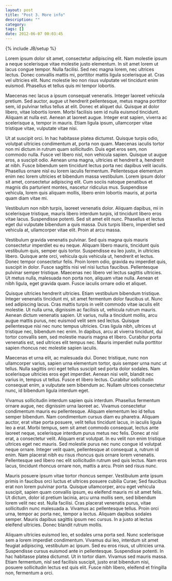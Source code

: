 ```yaml
---
layout: post
title: "Post 3. More info"
description: ""
category: 
tags: []
date: 2012-06-07 00:03:45 
---
```

{% include JB/setup %}

Lorem ipsum dolor sit amet, consectetur adipiscing elit. Nam molestie ipsum a neque scelerisque vitae molestie justo elementum. In sit amet lorem ut lacus congue tempor. Nulla facilisi. Sed nec magna lorem, nec ultrices lectus. Donec convallis mattis mi, porttitor mattis ligula scelerisque at. Cras vel ultricies elit. Nunc molestie leo non risus vulputate vel tincidunt enim euismod. Phasellus et tellus quis mi tempor lobortis.

Maecenas nec lacus a ipsum consequat venenatis. Integer laoreet vehicula pretium. Sed auctor, augue ut hendrerit pellentesque, metus magna porttitor sem, id pulvinar tellus tellus at elit. Donec et aliquet dui. Quisque at dolor libero, vitae lobortis lorem. Morbi facilisis sem id nulla euismod tincidunt. Aliquam at nulla est. Aenean at laoreet augue. Integer erat sapien, viverra ac scelerisque a, tempor in mauris. Etiam ligula ipsum, ullamcorper vitae tristique vitae, vulputate vitae nisi.

Ut at suscipit orci. In hac habitasse platea dictumst. Quisque turpis odio, volutpat ultricies condimentum at, porta non quam. Maecenas iaculis tortor non mi dictum in rutrum quam sollicitudin. Duis eget eros sem, non commodo nulla. Fusce vel libero nisl, non vehicula sapien. Quisque ut augue eros, a suscipit odio. Aenean urna magna, ultricies et hendrerit a, hendrerit at nibh. Fusce bibendum sem tincidunt lectus porta nec dapibus velit iaculis. Phasellus ornare nisl eu lorem iaculis fermentum. Pellentesque elementum enim nec lorem ultricies et bibendum massa vestibulum. Lorem ipsum dolor sit amet, consectetur adipiscing elit. Cum sociis natoque penatibus et magnis dis parturient montes, nascetur ridiculus mus. Suspendisse vehicula, lorem quis aliquam mollis, libero enim lobortis mauris, at porta quam diam vitae mi.

Vestibulum non nibh turpis, laoreet venenatis dolor. Aliquam dapibus, mi in scelerisque tristique, mauris libero interdum turpis, id tincidunt libero eros vitae lacus. Suspendisse potenti. Sed sit amet elit nunc. Phasellus et lectus eget dui vulputate bibendum a quis massa. Duis turpis libero, imperdiet sed vehicula at, ullamcorper vitae elit. Proin at arcu massa.

Vestibulum gravida venenatis pulvinar. Sed quis magna quis mauris consectetur imperdiet eu eu neque. Aliquam libero mauris, tincidunt quis vestibulum quis, semper quis tortor. Suspendisse eu leo justo, in ultricies libero. Quisque ante orci, vehicula quis vehicula ut, hendrerit et lectus. Donec tempor consectetur felis. Proin lorem odio, gravida eu imperdiet quis, suscipit in dolor. Fusce sagittis nisi vel nisi luctus faucibus. Pellentesque pulvinar semper tristique. Maecenas nec libero vel lectus sagittis ultricies. Ut metus nulla, malesuada non porta non, aliquam vitae nulla. Aenean et nibh ligula, eget gravida quam. Fusce iaculis ornare odio et aliquet.

Quisque ultricies hendrerit ultricies. Etiam vestibulum bibendum tristique. Integer venenatis tincidunt mi, sit amet fermentum dolor faucibus ut. Nunc sed adipiscing lacus. Cras mattis turpis in velit commodo vitae iaculis elit molestie. Ut nulla urna, dignissim ac facilisis ut, vehicula rutrum mauris. Aenean dictum venenatis sapien. Ut varius, nulla a tincidunt mollis, arcu augue mattis purus, nec euismod velit sem sed lectus. Quisque pellentesque nisi nec nunc tempus ultricies. Cras ligula nibh, ultrices ut tristique nec, bibendum nec enim. In dapibus, arcu at viverra tincidunt, dui tortor convallis sem, sed molestie mauris magna et libero. Curabitur porta venenatis est, sed ultrices elit tempus nec. Mauris imperdiet nulla porttitor sapien rhoncus nec molestie sapien iaculis.

Maecenas et urna elit, ac malesuada dui. Donec tristique, nunc non ullamcorper varius, sapien urna elementum tortor, quis semper urna nunc ut tellus. Nulla sagittis orci eget tellus suscipit sed porta dolor sodales. Nam scelerisque ultricies eros eget imperdiet. Aenean nisi velit, blandit nec varius in, tempus ut tellus. Fusce et libero lectus. Curabitur sollicitudin consequat enim, a vulputate sem bibendum ac. Nullam ultrices consectetur nunc, id bibendum ligula interdum eget.

Vivamus sollicitudin interdum sapien quis interdum. Phasellus fermentum ornare augue, nec dignissim urna laoreet ac. Vivamus consectetur condimentum mauris eu pellentesque. Aliquam elementum leo id tellus semper bibendum. Nam condimentum cursus diam eu pharetra. Aliquam auctor, erat vitae porta posuere, velit tellus tincidunt lacus, in iaculis ligula leo a erat. Morbi tempus, sem sit amet commodo consequat, lectus ante laoreet neque, scelerisque interdum purus metus nec felis. Donec at nisl erat, a consectetur velit. Aliquam erat volutpat. In eu velit non enim tristique ultrices eget nec mauris. Sed molestie purus nec nunc congue id volutpat neque ornare. Integer velit quam, pellentesque at consequat a, rutrum id enim. Nam placerat nibh eu risus rhoncus quis ornare lorem venenatis. Pellentesque sed libero nec elit sollicitudin rutrum sed quis lectus. Nam eros lacus, tincidunt rhoncus ornare non, mattis a arcu. Proin sed risus nunc.

Mauris posuere ipsum vitae tortor rhoncus semper. Vestibulum ante ipsum primis in faucibus orci luctus et ultrices posuere cubilia Curae; Sed faucibus erat non lorem pulvinar porta. Quisque ullamcorper, arcu eget vehicula suscipit, sapien quam convallis ipsum, eu eleifend mauris mi sit amet felis. Ut dictum, dolor id pretium lacinia, arcu urna mollis sem, sed bibendum lorem velit nec est. Nulla facilisi. Cras placerat venenatis purus, vitae sollicitudin nunc malesuada a. Vivamus ac pellentesque tellus. Proin orci urna, tempor ac porta nec, tempor a lectus. Aliquam dapibus sodales semper. Mauris dapibus sagittis ipsum nec cursus. In a justo at lectus eleifend ultricies. Donec blandit rutrum mollis.

Aliquam ultricies euismod leo, et sodales urna porta sed. Nunc scelerisque sem a lorem imperdiet condimentum. Vivamus dui leo, interdum sit amet feugiat adipiscing, vestibulum ac ipsum. Sed eu eros risus, ut ultricies urna. Suspendisse cursus euismod ante in pellentesque. Suspendisse potenti. In hac habitasse platea dictumst. Ut in tortor diam. Vivamus sed mauris massa. Etiam fermentum, nisl sed facilisis suscipit, justo erat bibendum nisi, posuere sollicitudin lectus est quis elit. Fusce nibh libero, eleifend et fringilla non, fermentum a orci.